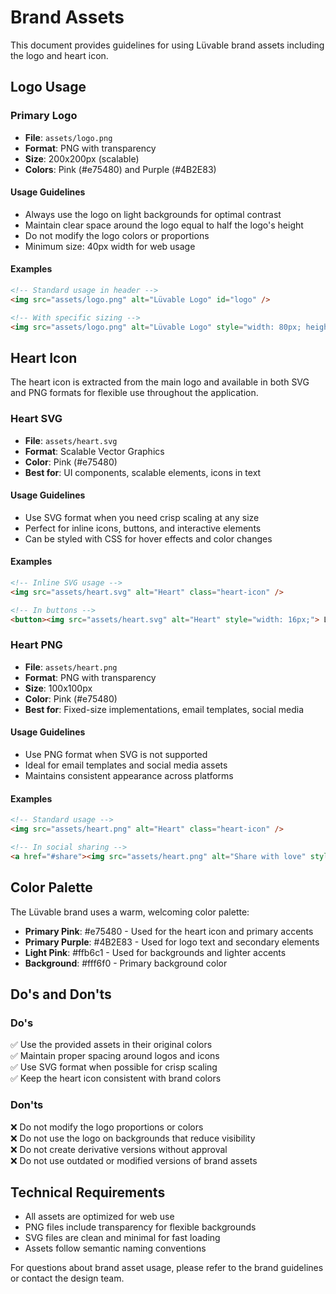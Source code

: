 # Brand Assets

This document provides guidelines for using Lüvable brand assets including the logo and heart icon.

## Logo Usage

### Primary Logo
- **File**: `assets/logo.png`
- **Format**: PNG with transparency
- **Size**: 200x200px (scalable)
- **Colors**: Pink (#e75480) and Purple (#4B2E83)

#### Usage Guidelines
- Always use the logo on light backgrounds for optimal contrast
- Maintain clear space around the logo equal to half the logo's height
- Do not modify the logo colors or proportions
- Minimum size: 40px width for web usage

#### Examples
```html
<!-- Standard usage in header -->
<img src="assets/logo.png" alt="Lüvable Logo" id="logo" />

<!-- With specific sizing -->
<img src="assets/logo.png" alt="Lüvable Logo" style="width: 80px; height: 80px;" />
```

## Heart Icon

The heart icon is extracted from the main logo and available in both SVG and PNG formats for flexible use throughout the application.

### Heart SVG
- **File**: `assets/heart.svg`
- **Format**: Scalable Vector Graphics
- **Color**: Pink (#e75480)
- **Best for**: UI components, scalable elements, icons in text

#### Usage Guidelines
- Use SVG format when you need crisp scaling at any size
- Perfect for inline icons, buttons, and interactive elements
- Can be styled with CSS for hover effects and color changes

#### Examples
```html
<!-- Inline SVG usage -->
<img src="assets/heart.svg" alt="Heart" class="heart-icon" />

<!-- In buttons -->
<button><img src="assets/heart.svg" alt="Heart" style="width: 16px;"> Like</button>
```

### Heart PNG
- **File**: `assets/heart.png`
- **Format**: PNG with transparency
- **Size**: 100x100px
- **Color**: Pink (#e75480)
- **Best for**: Fixed-size implementations, email templates, social media

#### Usage Guidelines
- Use PNG format when SVG is not supported
- Ideal for email templates and social media assets
- Maintains consistent appearance across platforms

#### Examples
```html
<!-- Standard usage -->
<img src="assets/heart.png" alt="Heart" class="heart-icon" />

<!-- In social sharing -->
<a href="#share"><img src="assets/heart.png" alt="Share with love" style="width: 24px;"></a>
```

## Color Palette

The Lüvable brand uses a warm, welcoming color palette:

- **Primary Pink**: #e75480 - Used for the heart icon and primary accents
- **Primary Purple**: #4B2E83 - Used for logo text and secondary elements
- **Light Pink**: #ffb6c1 - Used for backgrounds and lighter accents
- **Background**: #fff6f0 - Primary background color

## Do's and Don'ts

### Do's
✅ Use the provided assets in their original colors  
✅ Maintain proper spacing around logos and icons  
✅ Use SVG format when possible for crisp scaling  
✅ Keep the heart icon consistent with brand colors  

### Don'ts
❌ Do not modify the logo proportions or colors  
❌ Do not use the logo on backgrounds that reduce visibility  
❌ Do not create derivative versions without approval  
❌ Do not use outdated or modified versions of brand assets  

## Technical Requirements

- All assets are optimized for web use
- PNG files include transparency for flexible backgrounds
- SVG files are clean and minimal for fast loading
- Assets follow semantic naming conventions

For questions about brand asset usage, please refer to the brand guidelines or contact the design team.
